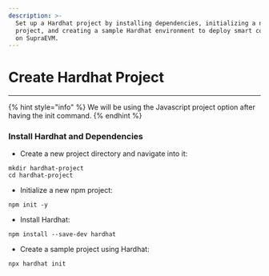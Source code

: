 ```yaml
---
description: >-
  Set up a Hardhat project by installing dependencies, initializing a new npm
  project, and creating a sample Hardhat environment to deploy smart contracts
  on SupraEVM.
---
```


# Create Hardhat Project

***

{% hint style="info" %}
We will be using the Javascript project option after having the init command.
{% endhint %}

### Install Hardhat and Dependencies

* Create a new project directory and navigate into it:

```
mkdir hardhat-project
cd hardhat-project
```

* Initialize a new npm project:

```
npm init -y
```

* Install Hardhat:

```
npm install --save-dev hardhat
```

* Create a sample project using Hardhat:

```
npx hardhat init
```
